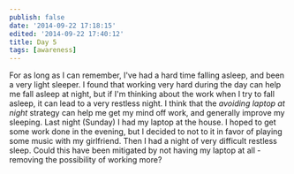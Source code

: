 ```yaml
---
publish: false
date: '2014-09-22 17:18:15'
edited: '2014-09-22 17:40:12'
title: Day 5
tags: [awareness]
---
```


For as long as I can remember, I've had a hard time falling asleep, and been a very light sleeper. I found that working very hard during the day can help me fall asleep at night, but if I'm thinking about the work when I try to fall asleep, it can lead to a very restless night. I think that the *avoiding laptop at night* strategy can help me get my mind off work, and generally improve my sleeping. Last night (Sunday) I had my laptop at the house. I hoped to get some work done in the evening, but I decided to not to it in favor of playing some music with my girlfriend. Then I had a night of very difficult restless sleep. Could this have been mitigated by not having my laptop at all - removing the possibility of working more?